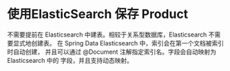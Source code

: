 # 使用ElasticSearch 保存 Product

不需要提前在 Elasticsearch 中建表。相较于关系型数据库，Elasticsearch 不需要显式地创建表。
在 Spring Data Elasticsearch 中，索引会在第一个文档被索引时自动创建，
并且可以通过 @Document 注解指定索引名。字段会自动映射为 Elasticsearch 中的 字段，并且支持动态映射。